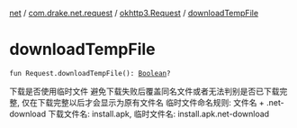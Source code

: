 [net](../../index.md) / [com.drake.net.request](../index.md) / [okhttp3.Request](index.md) / [downloadTempFile](./download-temp-file.md)

# downloadTempFile

`fun Request.downloadTempFile(): `[`Boolean`](https://kotlinlang.org/api/latest/jvm/stdlib/kotlin/-boolean/index.html)`?`

下载是否使用临时文件
避免下载失败后覆盖同名文件或者无法判别是否已下载完整, 仅在下载完整以后才会显示为原有文件名
临时文件命名规则: 文件名 + .net-download
    下载文件名: install.apk, 临时文件名: install.apk.net-download

